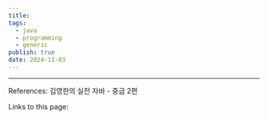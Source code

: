 ```yaml
---
title: 
tags:
  - java
  - programming
  - generic
publish: true
date: 2024-11-03
---
```




---
References: 김영한의 실전 자바 - 중급 2편

Links to this page: 
